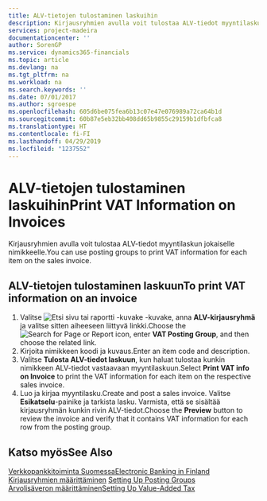 ```yaml
---
title: ALV-tietojen tulostaminen laskuihin
description: Kirjausryhmien avulla voit tulostaa ALV-tiedot myyntilaskun jokaiselle nimikkeelle.
services: project-madeira
documentationcenter: ''
author: SorenGP
ms.service: dynamics365-financials
ms.topic: article
ms.devlang: na
ms.tgt_pltfrm: na
ms.workload: na
ms.search.keywords: ''
ms.date: 07/01/2017
ms.author: sgroespe
ms.openlocfilehash: 605d6be075fea6b13c07e47e076989a72ca64b1d
ms.sourcegitcommit: 60b87e5eb32bb408dd65b9855c29159b1dfbfca8
ms.translationtype: HT
ms.contentlocale: fi-FI
ms.lasthandoff: 04/29/2019
ms.locfileid: "1237552"
---
```

# <a name="print-vat-information-on-invoices"></a><span data-ttu-id="90fce-103">ALV-tietojen tulostaminen laskuihin</span><span class="sxs-lookup"><span data-stu-id="90fce-103">Print VAT Information on Invoices</span></span>
<span data-ttu-id="90fce-104">Kirjausryhmien avulla voit tulostaa ALV-tiedot myyntilaskun jokaiselle nimikkeelle.</span><span class="sxs-lookup"><span data-stu-id="90fce-104">You can use posting groups to print VAT information for each item on the sales invoice.</span></span>  

## <a name="to-print-vat-information-on-an-invoice"></a><span data-ttu-id="90fce-105">ALV-tietojen tulostaminen laskuun</span><span class="sxs-lookup"><span data-stu-id="90fce-105">To print VAT information on an invoice</span></span>  

1.  <span data-ttu-id="90fce-106">Valitse ![Etsi sivu tai raportti -kuvake](../../media/ui-search/search_small.png "Etsi sivu tai raportti -kuvake") -kuvake, anna **ALV-kirjausryhmä** ja valitse sitten aiheeseen liittyvä linkki.</span><span class="sxs-lookup"><span data-stu-id="90fce-106">Choose the ![Search for Page or Report](../../media/ui-search/search_small.png "Search for Page or Report icon") icon, enter **VAT Posting Group**, and then choose the related link.</span></span>  
2.  <span data-ttu-id="90fce-107">Kirjoita nimikkeen koodi ja kuvaus.</span><span class="sxs-lookup"><span data-stu-id="90fce-107">Enter an item code and description.</span></span>  
3.  <span data-ttu-id="90fce-108">Valitse **Tulosta ALV-tiedot laskuun**, kun haluat tulostaa kunkin nimikkeen ALV-tiedot vastaavaan myyntilaskuun.</span><span class="sxs-lookup"><span data-stu-id="90fce-108">Select **Print VAT info on Invoice** to print the VAT information for each item on the respective sales invoice.</span></span>  
4.  <span data-ttu-id="90fce-109">Luo ja kirjaa myyntilasku.</span><span class="sxs-lookup"><span data-stu-id="90fce-109">Create and post a sales invoice.</span></span> <span data-ttu-id="90fce-110">Valitse **Esikatselu**-painike ja tarkista lasku. Varmista, että se sisältää kirjausryhmän kunkin rivin ALV-tiedot.</span><span class="sxs-lookup"><span data-stu-id="90fce-110">Choose the **Preview** button to review the invoice and verify that it contains VAT information for each row from the posting group.</span></span>  

## <a name="see-also"></a><span data-ttu-id="90fce-111">Katso myös</span><span class="sxs-lookup"><span data-stu-id="90fce-111">See Also</span></span>  
 [<span data-ttu-id="90fce-112">Verkkopankkitoiminta Suomessa</span><span class="sxs-lookup"><span data-stu-id="90fce-112">Electronic Banking in Finland</span></span>](electronic-banking-in-finland.md)  
 <span data-ttu-id="90fce-113">[Kirjausryhmien määrittäminen](../../finance-posting-groups.md) </span><span class="sxs-lookup"><span data-stu-id="90fce-113">[Setting Up Posting Groups](../../finance-posting-groups.md) </span></span>  
 [<span data-ttu-id="90fce-114">Arvolisäveron määrittäminen</span><span class="sxs-lookup"><span data-stu-id="90fce-114">Setting Up Value-Added Tax</span></span>](../../finance-setup-vat.md)
